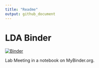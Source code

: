 ```yaml
---
title: "Readme"
output: github_document
---
```

# LDA Binder

[![Binder](https://mybinder.org/badge_logo.svg)](https://mybinder.org/v2/gh/Biancabrown/lab_meeting_11_10_2020?urlpath=rstudio)

Lab Meeting
in a notebook on MyBinder.org.
